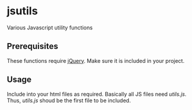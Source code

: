 # jsutils

Various Javascript utility functions

## Prerequisites

These functions require [jQuery](https://jquery.com/).
Make sure it is included in your project.

## Usage

Include into your html files as required.
Basically all JS files need *utils.js*.
Thus, *utils.js* shoud be the first file to be included.

